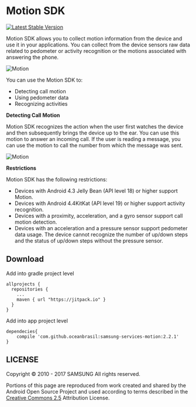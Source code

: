 # Motion SDK

[![Latest Stable Version](https://img.shields.io/badge/version-2.2.1-green.svg)](http://developer.samsung.com/galaxy/motion)

Motion SDK allows you to collect motion information from the device and use it in your applications. You can collect from the device sensors raw data related to pedometer or activity recognition or the motions associated with answering the phone.

![Motion](http://developer.samsung.com/sd2_images/galaxy/content/SMS_Motion_01_2.jpg)

You can use the Motion SDK to:

  - Detecting call motion
  - Using pedometer data
  - Recognizing activities
  
__Detecting Call Motion__

Motion SDK recognizes the action when the user first watches the device and then subsequently brings the device up to the ear. You can use this motion to answer an incoming call. If the user is reading a message, you can use the motion to call the number from which the message was sent.

![Motion](http://developer.samsung.com/sd2_images/galaxy/content/SMS_Motion_02.jpg)

**Restrictions**

Motion SDK has the following restrictions:

- Devices with Android 4.3 Jelly Bean (API level 18) or higher support Motion.
- Devices with Android 4.4KitKat (API level 19) or higher support activity recognition.
- Devices with a proximity, acceleration, and a gyro sensor support call motion detection.
- Devices with an acceleration and a pressure sensor support pedometer data usage. The device cannot recognize the number of up/down steps and the status of up/down steps without the pressure sensor.


## Download

Add into gradle project level

``` Gradle
allprojects {
  repositories {
    ...
    maven { url "https://jitpack.io" }
  }
}
```

Add into app project level

``` Gradle
dependecies{
    compile 'com.github.oceanbrasil:samsung-services-motion:2.2.1'
}
```

## LICENSE

Copyright © 2010 - 2017 SAMSUNG All rights reserved.

Portions of this page are reproduced from work created and shared by the Android Open Source Project and used according to terms described in the [Creative Commons 2.5](https://creativecommons.org/licenses/by/2.5/) Attribution License.
